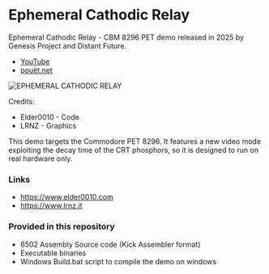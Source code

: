 # Ephemeral Cathodic Relay
Ephemeral Cathodic Relay - CBM 8296 PET demo released in 2025 by Genesis Project and Distant Future. 
- [YouTube](https://www.youtube.com/watch?v=ytob8TCMcjk)
- [pouët.net](https://www.pouet.net/prod.php?which=91735)

![EPHEMERAL CATHODIC RELAY](https://www.elder0010.com/uploads/ephemeral/screenshot.jpg "EPHEMERAL CATHODIC RELAY")

Credits:
- Elder0010 - Code
- LRNZ - Graphics

This demo targets the Commodore PET 8296. It features a new video mode exploiting the decay time of the CRT phosphors, so it is designed to run on real hardware only.

### Links
- https://www.elder0010.com
- https://www.lrnz.it 

### Provided in this repository
- 6502 Assembly Source code (Kick Assembler format)
- Executable binaries
- Windows Build.bat script to compile the demo on windows
